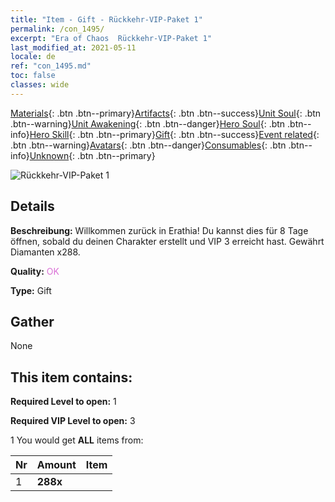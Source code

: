 ```yaml
---
title: "Item - Gift - Rückkehr-VIP-Paket 1"
permalink: /con_1495/
excerpt: "Era of Chaos  Rückkehr-VIP-Paket 1"
last_modified_at: 2021-05-11
locale: de
ref: "con_1495.md"
toc: false
classes: wide
---
```

 [Materials](/ItemsDE/){: .btn .btn--primary}[Artifacts](/ItemsDE/Artifacts/){: .btn .btn--success}[Unit Soul](/ItemsDE/UnitSoul/){: .btn .btn--warning}[Unit Awakening](/ItemsDE/UnitAwakening/){: .btn .btn--danger}[Hero Soul](/ItemsDE/HeroSoul/){: .btn .btn--info}[Hero Skill](/ItemsDE/HeroSkill/){: .btn .btn--primary}[Gift](/ItemsDE/Gift/){: .btn .btn--success}[Event related](/ItemsDE/Events/){: .btn .btn--warning}[Avatars](/ItemsDE/Avatars/){: .btn .btn--danger}[Consumables](/ItemsDE/Consumables/){: .btn .btn--info}[Unknown](/ItemsDE/Unknown/){: .btn .btn--primary}

 ![Rückkehr-VIP-Paket 1](/images/t/i_905001.png)

## Details
 **Beschreibung:** Willkommen zurück in Erathia! Du kannst dies für 8 Tage öffnen, sobald du deinen Charakter erstellt und VIP 3 erreicht hast. Gewährt Diamanten x288.

 **Quality:** <span style="color: #DA70D6">OK</span>

 **Type:** Gift

## Gather

  None

## This item contains:

 **Required Level to open:** 1

 **Required VIP Level to open:** 3

 1 You would get **ALL** items  from:

  | Nr | Amount |     Item    |
  |:---|:-------|:------------|
  | 1 |  **288x** | <i class="fas fa-gem"/> |  | 
